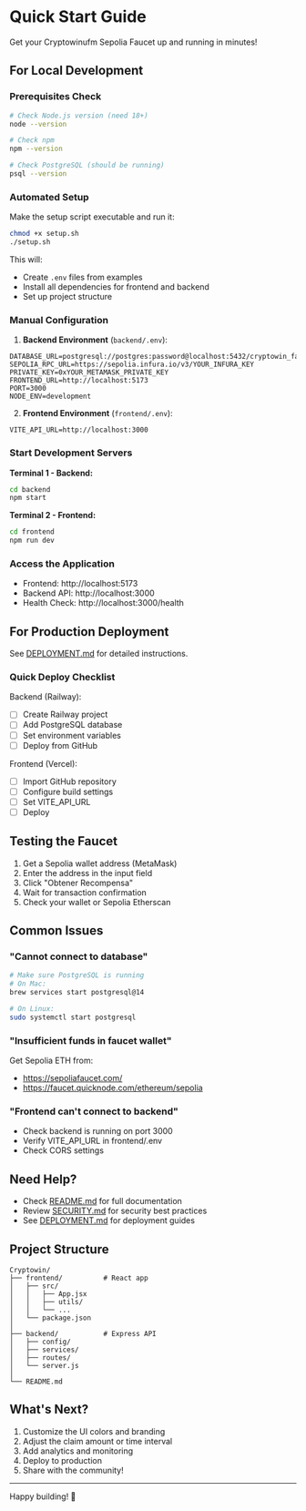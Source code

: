 # Quick Start Guide

Get your Cryptowinufm Sepolia Faucet up and running in minutes!

## For Local Development

### Prerequisites Check
```bash
# Check Node.js version (need 18+)
node --version

# Check npm
npm --version

# Check PostgreSQL (should be running)
psql --version
```

### Automated Setup

Make the setup script executable and run it:
```bash
chmod +x setup.sh
./setup.sh
```

This will:
- Create `.env` files from examples
- Install all dependencies for frontend and backend
- Set up project structure

### Manual Configuration

1. **Backend Environment** (`backend/.env`):
```env
DATABASE_URL=postgresql://postgres:password@localhost:5432/cryptowin_faucet
SEPOLIA_RPC_URL=https://sepolia.infura.io/v3/YOUR_INFURA_KEY
PRIVATE_KEY=0xYOUR_METAMASK_PRIVATE_KEY
FRONTEND_URL=http://localhost:5173
PORT=3000
NODE_ENV=development
```

2. **Frontend Environment** (`frontend/.env`):
```env
VITE_API_URL=http://localhost:3000
```

### Start Development Servers

**Terminal 1 - Backend:**
```bash
cd backend
npm start
```

**Terminal 2 - Frontend:**
```bash
cd frontend
npm run dev
```

### Access the Application

- Frontend: http://localhost:5173
- Backend API: http://localhost:3000
- Health Check: http://localhost:3000/health

## For Production Deployment

See [DEPLOYMENT.md](./DEPLOYMENT.md) for detailed instructions.

### Quick Deploy Checklist

Backend (Railway):
- [ ] Create Railway project
- [ ] Add PostgreSQL database
- [ ] Set environment variables
- [ ] Deploy from GitHub

Frontend (Vercel):
- [ ] Import GitHub repository
- [ ] Configure build settings
- [ ] Set VITE_API_URL
- [ ] Deploy

## Testing the Faucet

1. Get a Sepolia wallet address (MetaMask)
2. Enter the address in the input field
3. Click "Obtener Recompensa"
4. Wait for transaction confirmation
5. Check your wallet or Sepolia Etherscan

## Common Issues

### "Cannot connect to database"
```bash
# Make sure PostgreSQL is running
# On Mac:
brew services start postgresql@14

# On Linux:
sudo systemctl start postgresql
```

### "Insufficient funds in faucet wallet"
Get Sepolia ETH from:
- https://sepoliafaucet.com/
- https://faucet.quicknode.com/ethereum/sepolia

### "Frontend can't connect to backend"
- Check backend is running on port 3000
- Verify VITE_API_URL in frontend/.env
- Check CORS settings

## Need Help?

- Check [README.md](./README.md) for full documentation
- Review [SECURITY.md](./SECURITY.md) for security best practices
- See [DEPLOYMENT.md](./DEPLOYMENT.md) for deployment guides

## Project Structure

```
Cryptowin/
├── frontend/          # React app
│   ├── src/
│   │   ├── App.jsx
│   │   ├── utils/
│   │   └── ...
│   └── package.json
│
├── backend/           # Express API
│   ├── config/
│   ├── services/
│   ├── routes/
│   └── server.js
│
└── README.md
```

## What's Next?

1. Customize the UI colors and branding
2. Adjust the claim amount or time interval
3. Add analytics and monitoring
4. Deploy to production
5. Share with the community!

---

Happy building! 🚀

